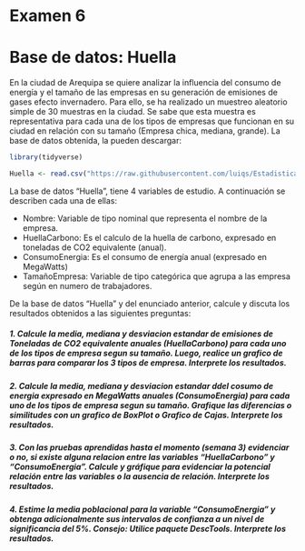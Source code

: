 Examen 6
================

# Base de datos: Huella

En la ciudad de Arequipa se quiere analizar la influencia del consumo de
energía y el tamaño de las empresas en su generación de emisiones de
gases efecto invernadero. Para ello, se ha realizado un muestreo
aleatorio simple de 30 muestras en la ciudad. Se sabe que esta muestra
es representativa para cada una de los tipos de empresas que funcionan
en su ciudad en relación con su tamaño (Empresa chica, mediana, grande).
La base de datos obtenida, la pueden descargar:

``` r
library(tidyverse)
```

``` r
Huella <- read.csv("https://raw.githubusercontent.com/luiqs/Estadistica-Aplicada/main/PDB/Huella.csv")
```

La base de datos “Huella”, tiene 4 variables de estudio. A continuación
se describen cada una de ellas:

-   Nombre: Variable de tipo nominal que representa el nombre de la
    empresa.
-   HuellaCarbono: Es el calculo de la huella de carbono, expresado en
    toneladas de CO2 equivalente (anual).
-   ConsumoEnergia: Es el consumo de energía anual (expresado en
    MegaWatts)
-   TamañoEmpresa: Variable de tipo categórica que agrupa a las empresa
    según en numero de trabajadores.

De la base de datos “Huella” y del enunciado anterior, calcule y discuta
los resultados obtenidos a las siguientes preguntas:

##### 1. Calcule la media, mediana y desviacion estandar de emisiones de Toneladas de CO2 equivalente anuales (HuellaCarbono) para cada uno de los tipos de empresa segun su tamaño. Luego, realice un grafico de barras para comparar los 3 tipos de empresa. **Interprete los resultados**.

##### 2. Calcule la media, mediana y desviacion estandar ddel cosumo de energia expresado en MegaWatts anuales (ConsumoEnergia) para cada uno de los tipos de empresa segun su tamaño. Grafique las diferencias o similitudes con un grafico de BoxPlot o Grafico de Cajas. **Interprete los resultados**.

##### 3. Con las pruebas aprendidas hasta el momento (semana 3) evidenciar o no, si existe alguna relacion entre las variables “HuellaCarbono” y “ConsumoEnergia”. Calcule y gráfique para evidenciar la potencial relación entre las variables o la ausencia de relación. **Interprete los resultados**.

##### 4. Estime la media poblacional para la variable “ConsumoEnergia” y obtenga adicionalmente sus intervalos de confianza a un nivel de significancia del 5%. Consejo: Utilice paquete DescTools. **Interprete los resultados**.
